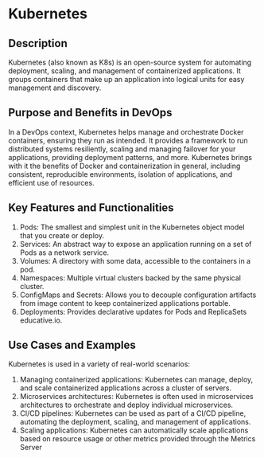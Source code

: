 # Kubernetes
## Description
Kubernetes (also known as K8s) is an open-source system for automating deployment, scaling, and management of containerized applications. It groups containers that make up an application into logical units for easy management and discovery.

## Purpose and Benefits in DevOps
In a DevOps context, Kubernetes helps manage and orchestrate Docker containers, ensuring they run as intended. It provides a framework to run distributed systems resiliently, scaling and managing failover for your applications, providing deployment patterns, and more. Kubernetes brings with it the benefits of Docker and containerization in general, including consistent, reproducible environments, isolation of applications, and efficient use of resources.

## Key Features and Functionalities
1. Pods: The smallest and simplest unit in the Kubernetes object model that you create or deploy.
2. Services: An abstract way to expose an application running on a set of Pods as a network service.
3. Volumes: A directory with some data, accessible to the containers in a pod.
4. Namespaces: Multiple virtual clusters backed by the same physical cluster.
5. ConfigMaps and Secrets: Allows you to decouple configuration artifacts from image content to keep containerized applications portable.
6. Deployments: Provides declarative updates for Pods and ReplicaSets educative.io.

## Use Cases and Examples
Kubernetes is used in a variety of real-world scenarios:

1. Managing containerized applications: Kubernetes can manage, deploy, and scale containerized applications across a cluster of servers.
2. Microservices architectures: Kubernetes is often used in microservices architectures to orchestrate and deploy individual microservices.
3. CI/CD pipelines: Kubernetes can be used as part of a CI/CD pipeline, automating the deployment, scaling, and management of applications.
4. Scaling applications: Kubernetes can automatically scale applications based on resource usage or other metrics provided through the Metrics Server 